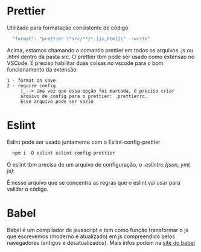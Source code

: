 # Prettier

Utilizado para formatação consistente de código

```js
  "format": "prettier \"src/**/*.{js,html}\" --write"
```

Acima, estamos chamando o comando prettier em todos os arquivos .js ou .html dentro da pasta src.
O prettier tbm pode ser usado como extensão no VSCode. É preciso habilitar duas coisas no vscode para o bom funcionamento da extensão:

  
    1 - format on save
    2 - require config 
         |_--> Uma vez que essa opção foi marcada, é preciso criar
         arquivo de config para o prettier: .prettierrc.
         Esse arquivo pode ser vazio
      

# Eslint
Eslint pode ser usado juntamente com o Eslint-config-prettier
```js
  npm i -D eslint eslint-config-prettier
```

O eslint tbm precisa de um arquivo de configuração, o *.eslintrc.{json, yml, js}*.

É nesse arquivo que se concentra as regras que o eslint vai usar para validar o código.

# Babel
Babel é um compilador de javascript e tem como função transformar o js que escrevemos (moderno e atualizado) em js compreendido pelos navegadores (antigos e desatualizados). Mais infos podem na [site do babel](https://babeljs.io/)


